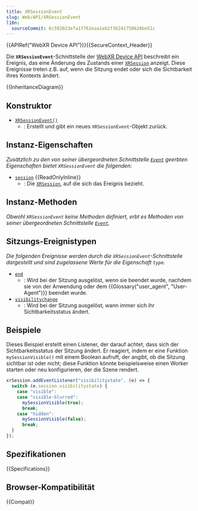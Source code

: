 ```yaml
---
title: XRSessionEvent
slug: Web/API/XRSessionEvent
l10n:
  sourceCommit: 6c592023efa1f762eaa1eb1f36241750626be51c
---
```


{{APIRef("WebXR Device API")}}{{SecureContext_Header}}

Die **`XRSessionEvent`**-Schnittstelle der [WebXR Device API](/de/docs/Web/API/WebXR_Device_API) beschreibt ein Ereignis, das eine Änderung des Zustands einer [`XRSession`](/de/docs/Web/API/XRSession) anzeigt. Diese Ereignisse treten z.B. auf, wenn die Sitzung endet oder sich die Sichtbarkeit ihres Kontexts ändert.

{{InheritanceDiagram}}

## Konstruktor

- [`XRSessionEvent()`](/de/docs/Web/API/XRSessionEvent/XRSessionEvent)
  - : Erstellt und gibt ein neues `XRSessionEvent`-Objekt zurück.

## Instanz-Eigenschaften

_Zusätzlich zu den von seiner übergeordneten Schnittstelle [`Event`](/de/docs/Web/API/Event) geerbten Eigenschaften bietet `XRSessionEvent` die folgenden:_

- [`session`](/de/docs/Web/API/XRSessionEvent/session) {{ReadOnlyInline}}
  - : Die [`XRSession`](/de/docs/Web/API/XRSession), auf die sich das Ereignis bezieht.

## Instanz-Methoden

_Obwohl `XRSessionEvent` keine Methoden definiert, erbt es Methoden von seiner übergeordneten Schnittstelle [`Event`](/de/docs/Web/API/Event)._

## Sitzungs-Ereignistypen

_Die folgenden Ereignisse werden durch die `XRSessionEvent`-Schnittstelle dargestellt und sind zugelassene Werte für die Eigenschaft `type`._

- [`end`](/de/docs/Web/API/XRSession/end_event)
  - : Wird bei der Sitzung ausgelöst, wenn sie beendet wurde, nachdem sie von der Anwendung oder dem {{Glossary("user_agent", "User-Agent")}} beendet wurde.
- [`visibilitychange`](/de/docs/Web/API/XRSession/visibilitychange_event)
  - : Wird bei der Sitzung ausgelöst, wann immer sich ihr Sichtbarkeitsstatus ändert.

## Beispiele

Dieses Beispiel erstellt einen Listener, der darauf achtet, dass sich der Sichtbarkeitsstatus der Sitzung ändert. Er reagiert, indem er eine Funktion `mySessionVisible()` mit einem Boolean aufruft, der angibt, ob die Sitzung sichtbar ist oder nicht; diese Funktion könnte beispielsweise einen Worker starten oder neu konfigurieren, der die Szene rendert.

```js
xrSession.addEventListener("visibilitystate", (e) => {
  switch (e.session.visibilitystate) {
    case "visible":
    case "visible-blurred":
      mySessionVisible(true);
      break;
    case "hidden":
      mySessionVisible(false);
      break;
  }
});
```

## Spezifikationen

{{Specifications}}

## Browser-Kompatibilität

{{Compat}}
